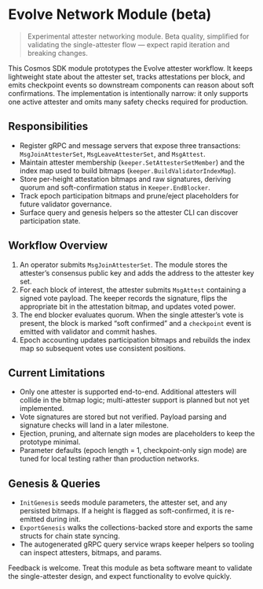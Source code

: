 # Evolve Network Module (beta)

> Experimental attester networking module. Beta quality, simplified for validating the single-attester flow — expect rapid iteration and breaking changes.

This Cosmos SDK module prototypes the Evolve attester workflow. It keeps lightweight state about the attester set, tracks attestations per block, and emits checkpoint events so downstream components can reason about soft confirmations. The implementation is intentionally narrow: it only supports one active attester and omits many safety checks required for production.

## Responsibilities
- Register gRPC and message servers that expose three transactions: `MsgJoinAttesterSet`, `MsgLeaveAttesterSet`, and `MsgAttest`.
- Maintain attester membership (`keeper.SetAttesterSetMember`) and the index map used to build bitmaps (`keeper.BuildValidatorIndexMap`).
- Store per-height attestation bitmaps and raw signatures, deriving quorum and soft-confirmation status in `Keeper.EndBlocker`.
- Track epoch participation bitmaps and prune/eject placeholders for future validator governance.
- Surface query and genesis helpers so the attester CLI can discover participation state.

## Workflow Overview
1. An operator submits `MsgJoinAttesterSet`. The module stores the attester’s consensus public key and adds the address to the attester key set.
2. For each block of interest, the attester submits `MsgAttest` containing a signed vote payload. The keeper records the signature, flips the appropriate bit in the attestation bitmap, and updates voted power.
3. The end blocker evaluates quorum. When the single attester’s vote is present, the block is marked “soft confirmed” and a `checkpoint` event is emitted with validator and commit hashes.
4. Epoch accounting updates participation bitmaps and rebuilds the index map so subsequent votes use consistent positions.

## Current Limitations
- Only one attester is supported end-to-end. Additional attesters will collide in the bitmap logic; multi-attester support is planned but not yet implemented.
- Vote signatures are stored but not verified. Payload parsing and signature checks will land in a later milestone.
- Ejection, pruning, and alternate sign modes are placeholders to keep the prototype minimal.
- Parameter defaults (epoch length = 1, checkpoint-only sign mode) are tuned for local testing rather than production networks.

## Genesis & Queries
- `InitGenesis` seeds module parameters, the attester set, and any persisted bitmaps. If a height is flagged as soft-confirmed, it is re-emitted during init.
- `ExportGenesis` walks the collections-backed store and exports the same structs for chain state syncing.
- The autogenerated gRPC query service wraps keeper helpers so tooling can inspect attesters, bitmaps, and params.

Feedback is welcome. Treat this module as beta software meant to validate the single-attester design, and expect functionality to evolve quickly.
